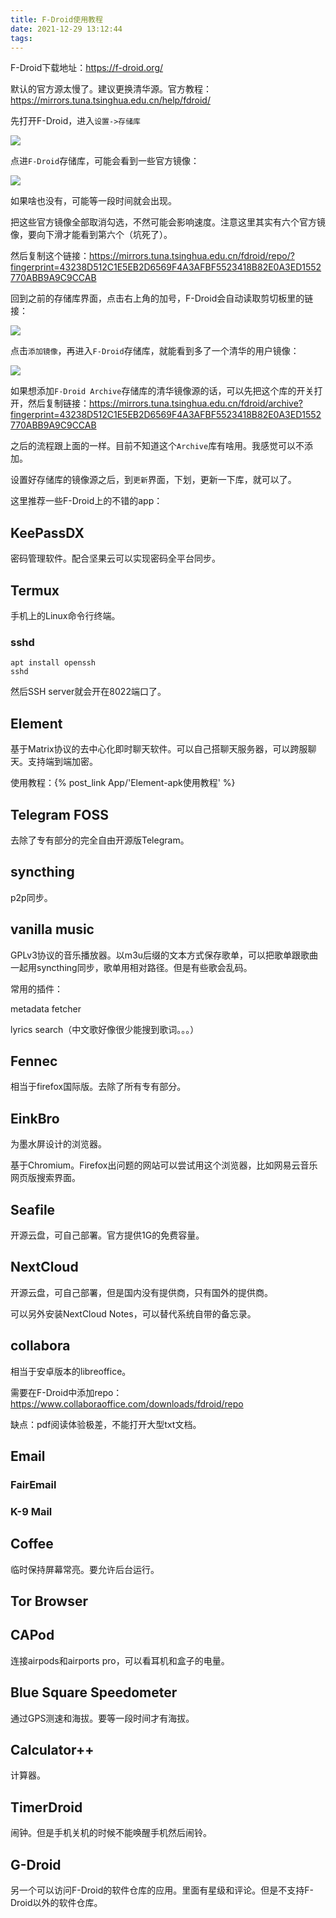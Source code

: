```yaml
---
title: F-Droid使用教程
date: 2021-12-29 13:12:44
tags:
---
```


F-Droid下载地址：<https://f-droid.org/>

默认的官方源太慢了。建议更换清华源。官方教程：<https://mirrors.tuna.tsinghua.edu.cn/help/fdroid/>

先打开F-Droid，进入`设置->存储库`

![](F-Droid使用教程/2021-12-29-13-28-04.png)

点进`F-Droid`存储库，可能会看到一些官方镜像：

![](F-Droid使用教程/2021-12-29-13-29-58.png)

如果啥也没有，可能等一段时间就会出现。

把这些官方镜像全部取消勾选，不然可能会影响速度。注意这里其实有六个官方镜像，要向下滑才能看到第六个（坑死了）。

<!-- 如果有`Guardian Project Archive`和`Guardian Project Official Releases`的话，先取消勾选，因为这俩好像没有国内镜像，打开的话可能会影响速度。 -->

然后复制这个链接：<https://mirrors.tuna.tsinghua.edu.cn/fdroid/repo/?fingerprint=43238D512C1E5EB2D6569F4A3AFBF5523418B82E0A3ED1552770ABB9A9C9CCAB>

回到之前的存储库界面，点击右上角的加号，F-Droid会自动读取剪切板里的链接：

![](F-Droid使用教程/2021-12-29-13-34-07.png)

点击`添加镜像`，再进入`F-Droid`存储库，就能看到多了一个清华的用户镜像：

![](F-Droid使用教程/2021-12-29-13-36-28.png)

如果想添加`F-Droid Archive`存储库的清华镜像源的话，可以先把这个库的开关打开，然后复制链接：<https://mirrors.tuna.tsinghua.edu.cn/fdroid/archive?fingerprint=43238D512C1E5EB2D6569F4A3AFBF5523418B82E0A3ED1552770ABB9A9C9CCAB>

之后的流程跟上面的一样。目前不知道这个`Archive`库有啥用。我感觉可以不添加。

设置好存储库的镜像源之后，到`更新`界面，下划，更新一下库，就可以了。

这里推荐一些F-Droid上的不错的app：

## KeePassDX

密码管理软件。配合坚果云可以实现密码全平台同步。

## Termux

手机上的Linux命令行终端。

### sshd

```shell
apt install openssh
sshd
```

然后SSH server就会开在8022端口了。

## Element

基于Matrix协议的去中心化即时聊天软件。可以自己搭聊天服务器，可以跨服聊天。支持端到端加密。

使用教程：{% post_link App/'Element-apk使用教程' %}

## Telegram FOSS

去除了专有部分的完全自由开源版Telegram。

## syncthing

p2p同步。

## vanilla music

GPLv3协议的音乐播放器。以m3u后缀的文本方式保存歌单，可以把歌单跟歌曲一起用syncthing同步，歌单用相对路径。但是有些歌会乱码。

常用的插件：

metadata fetcher

lyrics search（中文歌好像很少能搜到歌词。。。）

## Fennec

相当于firefox国际版。去除了所有专有部分。

## EinkBro

为墨水屏设计的浏览器。

基于Chromium。Firefox出问题的网站可以尝试用这个浏览器，比如网易云音乐网页版搜索界面。

## Seafile

开源云盘，可自己部署。官方提供1G的免费容量。

## NextCloud

开源云盘，可自己部署，但是国内没有提供商，只有国外的提供商。

可以另外安装NextCloud Notes，可以替代系统自带的备忘录。

## collabora

相当于安卓版本的libreoffice。

需要在F-Droid中添加repo：<https://www.collaboraoffice.com/downloads/fdroid/repo>

缺点：pdf阅读体验极差，不能打开大型txt文档。

## Email

### FairEmail

### K-9 Mail

## Coffee

临时保持屏幕常亮。要允许后台运行。

## Tor Browser

## CAPod

连接airpods和airports pro，可以看耳机和盒子的电量。

## Blue Square Speedometer

通过GPS测速和海拔。要等一段时间才有海拔。

## Calculator++

计算器。

## TimerDroid

闹钟。但是手机关机的时候不能唤醒手机然后闹铃。

## G-Droid

另一个可以访问F-Droid的软件仓库的应用。里面有星级和评论。但是不支持F-Droid以外的软件仓库。
